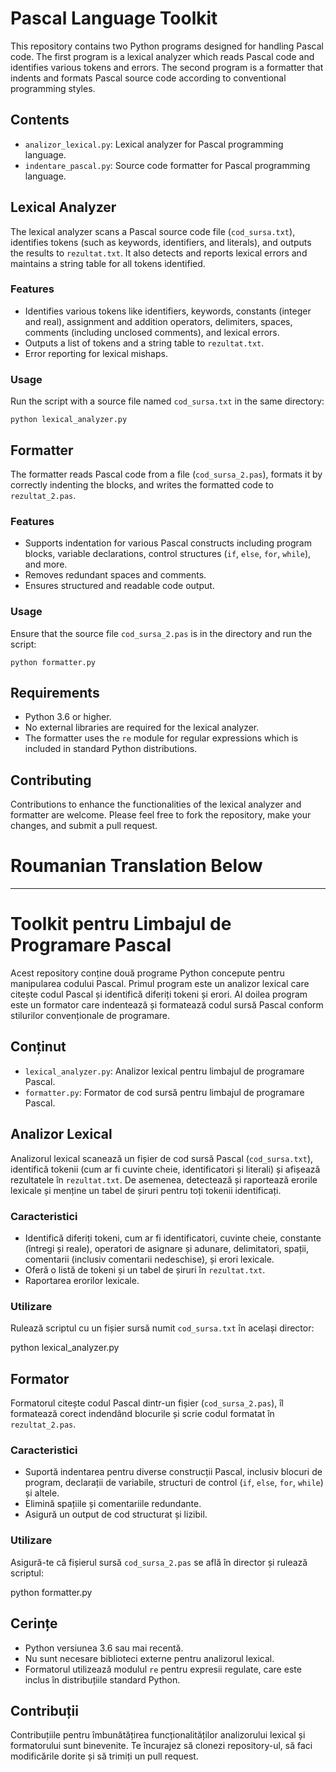 # Pascal Language Toolkit

This repository contains two Python programs designed for handling Pascal code. The first program is a lexical analyzer which reads Pascal code and identifies various tokens and errors. The second program is a formatter that indents and formats Pascal source code according to conventional programming styles.

## Contents

- `analizor_lexical.py`: Lexical analyzer for Pascal programming language.
- `indentare_pascal.py`: Source code formatter for Pascal programming language.

## Lexical Analyzer

The lexical analyzer scans a Pascal source code file (`cod_sursa.txt`), identifies tokens (such as keywords, identifiers, and literals), and outputs the results to `rezultat.txt`. It also detects and reports lexical errors and maintains a string table for all tokens identified.

### Features

- Identifies various tokens like identifiers, keywords, constants (integer and real), assignment and addition operators, delimiters, spaces, comments (including unclosed comments), and lexical errors.
- Outputs a list of tokens and a string table to `rezultat.txt`.
- Error reporting for lexical mishaps.

### Usage

Run the script with a source file named `cod_sursa.txt` in the same directory:

```python lexical_analyzer.py```

## Formatter

The formatter reads Pascal code from a file (`cod_sursa_2.pas`), formats it by correctly indenting the blocks, and writes the formatted code to `rezultat_2.pas`.

### Features

- Supports indentation for various Pascal constructs including program blocks, variable declarations, control structures (`if`, `else`, `for`, `while`), and more.
- Removes redundant spaces and comments.
- Ensures structured and readable code output.

### Usage

Ensure that the source file `cod_sursa_2.pas` is in the directory and run the script:

```python formatter.py```

## Requirements

- Python 3.6 or higher.
- No external libraries are required for the lexical analyzer.
- The formatter uses the `re` module for regular expressions which is included in standard Python distributions.

## Contributing

Contributions to enhance the functionalities of the lexical analyzer and formatter are welcome. Please feel free to fork the repository, make your changes, and submit a pull request.


# Roumanian Translation Below
--- 



# Toolkit pentru Limbajul de Programare Pascal

Acest repository conține două programe Python concepute pentru manipularea codului Pascal. Primul program este un analizor lexical care citește codul Pascal și identifică diferiți tokeni și erori. Al doilea program este un formator care indentează și formatează codul sursă Pascal conform stilurilor convenționale de programare.

## Conținut

- `lexical_analyzer.py`: Analizor lexical pentru limbajul de programare Pascal.
- `formatter.py`: Formator de cod sursă pentru limbajul de programare Pascal.

## Analizor Lexical

Analizorul lexical scanează un fișier de cod sursă Pascal (`cod_sursa.txt`), identifică tokenii (cum ar fi cuvinte cheie, identificatori și literali) și afișează rezultatele în `rezultat.txt`. De asemenea, detectează și raportează erorile lexicale și menține un tabel de șiruri pentru toți tokenii identificați.

### Caracteristici

- Identifică diferiți tokeni, cum ar fi identificatori, cuvinte cheie, constante (întregi și reale), operatori de asignare și adunare, delimitatori, spații, comentarii (inclusiv comentarii nedeschise), și erori lexicale.
- Oferă o listă de tokeni și un tabel de șiruri în `rezultat.txt`.
- Raportarea erorilor lexicale.

### Utilizare

Rulează scriptul cu un fișier sursă numit `cod_sursa.txt` în același director:

python lexical_analyzer.py

## Formator

Formatorul citește codul Pascal dintr-un fișier (`cod_sursa_2.pas`), îl formatează corect indendând blocurile și scrie codul formatat în `rezultat_2.pas`.

### Caracteristici

- Suportă indentarea pentru diverse construcții Pascal, inclusiv blocuri de program, declarații de variabile, structuri de control (`if`, `else`, `for`, `while`) și altele.
- Elimină spațiile și comentariile redundante.
- Asigură un output de cod structurat și lizibil.

### Utilizare

Asigură-te că fișierul sursă `cod_sursa_2.pas` se află în director și rulează scriptul:

python formatter.py

## Cerințe

- Python versiunea 3.6 sau mai recentă.
- Nu sunt necesare biblioteci externe pentru analizorul lexical.
- Formatorul utilizează modulul `re` pentru expresii regulate, care este inclus în distribuțiile standard Python.

## Contribuții

Contribuțiile pentru îmbunătățirea funcționalităților analizorului lexical și formatorului sunt binevenite. Te încurajez să clonezi repository-ul, să faci modificările dorite și să trimiți un pull request.

